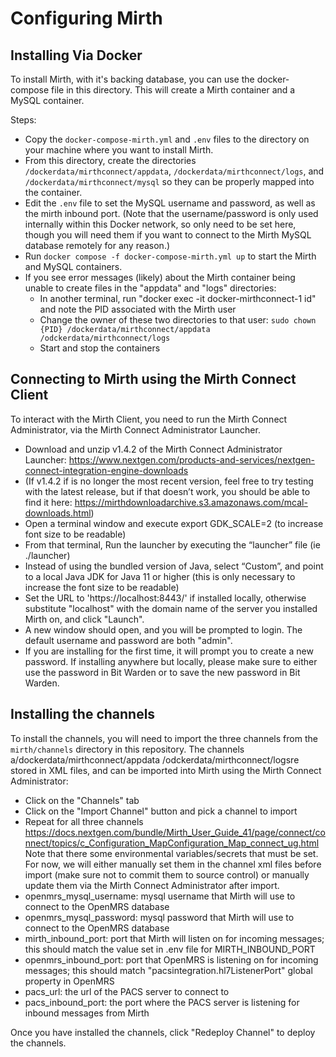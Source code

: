 
# Configuring Mirth

## Installing Via Docker

To install Mirth, with it's backing database, you can use the docker-compose file in this directory.  This will create a Mirth container and a MySQL container.  

Steps:

- Copy the `docker-compose-mirth.yml` and `.env` files to the directory on your machine where you want to install Mirth.
- From this directory, create the directories `/dockerdata/mirthconnect/appdata`, `/dockerdata/mirthconnect/logs`, and `/dockerdata/mirthconnect/mysql` so they can be properly mapped into the container.
- Edit the `.env` file to set the MySQL username and password, as well as the mirth inbound port. (Note that the username/password is only used internally within this Docker network, so only need to be set here, though you will need them if you want to connect to the Mirth MySQL database remotely for any reason.)
- Run `docker compose -f docker-compose-mirth.yml up` to start the Mirth and MySQL containers.
- If you see error messages (likely) about the Mirth container being unable to create files in the "appdata" and "logs" directories:
  - In another terminal, run "docker exec -it docker-mirthconnect-1 id" and note the PID associated with the Mirth user
  - Change the owner of these two directories to that user:  `sudo chown {PID} /dockerdata/mirthconnect/appdata /odckerdata/mirthconnect/logs`
  - Start and stop the containers

## Connecting to Mirth using the Mirth Connect Client

To interact with the Mirth Client, you need to run the Mirth Connect Administrator, via the Mirth Connect Administrator Launcher.

- Download and unzip v1.4.2 of the Mirth Connect Administrator Launcher: https://www.nextgen.com/products-and-services/nextgen-connect-integration-engine-downloads
- (If v1.4.2 if is no longer the most recent version, feel free to try testing with the latest release, but if that doesn’t work, you should be able to find it here: https://mirthdownloadarchive.s3.amazonaws.com/mcal-downloads.html)
- Open a terminal window and execute export GDK_SCALE=2 (to increase font size to be readable)
- From that terminal, Run the launcher by executing the “launcher” file (ie ./launcher) 
- Instead of using the bundled version of Java, select “Custom”, and point to a local Java JDK for Java 11 or higher (this is only necessary to increase the font size to be readable)
- Set the URL to 'https://localhost:8443/' if installed locally, otherwise substitute "localhost" with the domain name of the server you installed Mirth on, and click "Launch".
- A new window should open, and you will be prompted to login. The default username and password are both "admin".
- If you are installing for the first time, it will prompt you to create a new password.  If installing anywhere but locally, please make sure to either use the password in Bit Warden or to save the new password in Bit Warden.

## Installing the channels

To install the channels, you will need to import the three channels from the `mirth/channels` directory in this repository.  The channels a/dockerdata/mirthconnect/appdata /odckerdata/mirthconnect/logsre stored in XML files, and can be imported into Mirth using the Mirth Connect Administrator:
- Click on the "Channels" tab
- Click on the "Import Channel" button and pick a channel to import
- Repeat for all three channels
https://docs.nextgen.com/bundle/Mirth_User_Guide_41/page/connect/connect/topics/c_Configuration_MapConfiguration_Map_connect_ug.html
Note that there some environmental variables/secrets that must be set.  For now, we will either manually set them in the channel xml files before import (make sure not to commit them to source control) or manually update them via the Mirth Connect Administrator after import.
- openmrs_mysql_username: mysql username that Mirth will use to connect to the OpenMRS database
- openmrs_mysql_password: mysql password that Mirth will use to connect to the OpenMRS database
- mirth_inbound_port: port that Mirth will listen on for incoming messages; this should match the value set in .env file for MIRTH_INBOUND_PORT
- openmrs_inbound_port: port that OpenMRS is listening on for incoming messages; this should match "pacsintegration.hl7ListenerPort" global property in OpenMRS
- pacs_url: the url of the PACS server to connect to
- pacs_inbound_port: the port where the PACS server is listening for inbound messages from Mirth

Once you have installed the channels, click "Redeploy Channel" to deploy the channels.